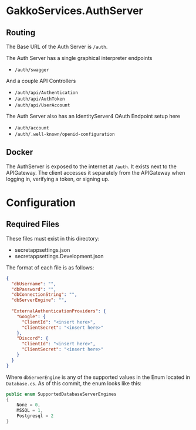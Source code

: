 # GakkoServices.AuthServer

## Routing

The Base URL of the Auth Server is `/auth`.

The Auth Server has a single graphical interpreter endpoints

* `/auth/swagger`

And a couple API Controllers

* `/auth/api/Authentication`
* `/auth/api/AuthToken`
* `/auth/api/UserAccount`

The Auth Server also has an IdentityServer4 OAuth Endpoint setup here

* `/auth/account`
* `/auth/.well-known/openid-configuration`

## Docker

The AuthServer is exposed to the internet at `/auth`. It exists next to the
APIGateway. The client accesses it separately from the APIGateway when logging
in, verifying a token, or signing up.

# Configuration
## Required Files

These files must exist in this directory:

* secretappsettings.json
* secretappsettings.Development.json

The format of each file is as follows:

```json
{
  "dbUsername": "",
  "dbPassword": "",
  "dbConnectionString": "",
  "dbServerEngine": "",
  
  "ExternalAuthenticationProviders": {
    "Google": {
      "ClientId": "<insert here>",
      "ClientSecret": "<insert here>"
    },
    "Discord": {
      "ClientId": "<insert here>",
      "ClientSecret": "<insert here>"
    }
  }
}
```

Where `dbServerEngine` is any of the supported values in the Enum located in
`Database.cs`. As of this commit, the enum looks like this:

```c#
public enum SupportedDatabaseServerEngines
{
    None = 0,
    MSSQL = 1,
    Postgresql = 2
}
```
